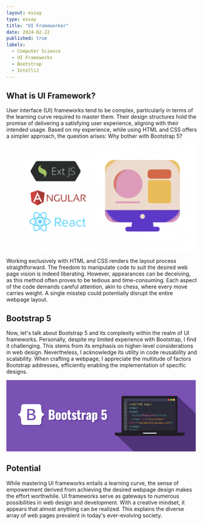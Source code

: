 ```yaml
---
layout: essay
type: essay
title: "UI Frameworker"
date: 2024-02-22
published: true
labels:
  - Computer Science
  - UI Frameworks
  - Bootstrap
  - IntelliJ
---
```

## What is UI Framework?

User interface (UI) frameworks tend to be complex, particularly in terms of the learning curve required to master them. Their design structures hold the promise of delivering a satisfying user experience, aligning with their intended usage. Based on my experience, while using HTML and CSS offers a simpler approach, the question arises: Why bother with Bootstrap 5?

<div class="text-center p-4">
  <img width="500px" src="/img/UI.png" class="img-thumbnail" >
</div>

Working exclusively with HTML and CSS renders the layout process straightforward. The freedom to manipulate code to suit the desired web page vision is indeed liberating. However, appearances can be deceiving, as this method often proves to be tedious and time-consuming. Each aspect of the code demands careful attention, akin to chess, where every move carries weight. A single misstep could potentially disrupt the entire webpage layout.

## Bootstrap 5

Now, let's talk about Bootstrap 5 and its complexity within the realm of UI frameworks. Personally, despite my limited experience with Bootstrap, I find it challenging. This stems from its emphasis on higher-level considerations in web design. Nevertheless, I acknowledge its utility in code reusability and scalability. When crafting a webpage, I appreciate the multitude of factors Bootstrap addresses, efficiently enabling the implementation of specific designs.

 
<div class="text-center p-4">
  <img width="500px" src="/img/bootstrap.png" class="img-thumbnail" >
</div>

## Potential

While mastering UI frameworks entails a learning curve, the sense of empowerment derived from achieving the desired webpage design makes the effort worthwhile. UI frameworks serve as gateways to numerous possibilities in web design and development. With a creative mindset, it appears that almost anything can be realized. This explains the diverse array of web pages prevalent in today's ever-evolving society.



